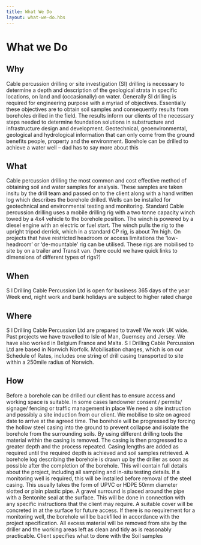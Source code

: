 ```yaml
---
title: What We Do
layout: what-we-do.hbs
---
```

# What we Do

## Why

Cable percussion drilling or site investigation (SI) drilling is necessary to determine a depth and description of the geological strata in specific locations, on land and (occasionally) on water.
Generally SI drilling is required for engineering purpose with a myriad of objectives. Essentially these objectives are to obtain soil samples and consequently results from boreholes drilled in the field.
The results inform our clients of the necessary steps needed to determine foundation solutions in substructure and infrastructure design and development.
Geotechnical, geoenvironmental, geological and hydrological information that can only come from the ground benefits people, property and the environment.
Borehole can be drilled to achieve a water well – dad has to say more about this

## What

Cable percussion drilling the most common and cost effective method of obtaining soil and water samples for analysis. These samples are taken insitu by the drill team and passed on to the client along with a hand written log which describes the borehole drilled. Wells can be installed for geotechnical and environmental testing and monitoring.
Standard Cable percussion drilling uses a mobile drilling rig with a two tonne capacity winch towed by a 4x4 vehicle to the borehole position.
The winch is powered by a diesel engine with an electric or fuel start. The winch pulls the rig to the upright tripod derrick, which in a standard CP rig, is about 7m high.
On projects that have restricted headroom or access limitations the ‘low-headroom’ or ‘de-mountable’ rig can be utilised. These rigs are mobilised to site by on a trailer and Transit van.
(here could we have quick links to dimensions of different types of rigs?)

## When

S I Drilling Cable Percussion Ltd is open for business 365 days of the year
Week end, night work and bank holidays are subject to higher rated charge

## Where

S I Drilling Cable Percussion Ltd are prepared to travel!
We work UK wide. Past projects we have travelled to Isle of Man, Guernsey and Jersey. We have also worked in Belgium France and Malta.
S I Drilling Cable Percussion Ltd are based in Norwich Norfolk.
Mobilisation charges, which is on our Schedule of Rates, includes one string of drill casing transported to site within a 250mile radius of Norwich.

## How

Before a borehole can be drilled our client has to ensure access and working space is suitable. In some cases landowner consent / permits/ signage/ fencing or traffic management in place
We need a site instruction and possibly a site induction from our client.
We mobilise to site on agreed date to arrive at the agreed time.
The borehole will be progressed by forcing the hollow steel casing into the ground to prevent collapse and isolate the borehole from the surrounding soils.
By using different drilling tools the material within the casing is removed. The casing is then progressed to a greater depth and the process repeated. Casing lengths are added as required until the required depth is achieved and soil samples retrieved.
A borehole log describing the borehole is drawn up by the driller as soon as possible after the completion of the borehole. This will contain full details about the project, including all sampling and in-situ testing details.
If a monitoring well is required, this will be installed before removal of the steel casing. This usually takes the form of UPVC or HDPE 50mm diameter slotted or plain plastic pipe.
A gravel surround is placed around the pipe with a Bentonite seal at the surface. This will be done in connection with any specific instructions that the client may require.
 A suitable cover will be concreted in at the surface for future access. If there is no requirement for a monitoring well, the borehole will be backfilled in accordance with the project specification.
All excess material will be removed from site by the driller and the working areas left as clean and tidy as is reasonably practicable.
Client specifies what to done with the Soil samples
